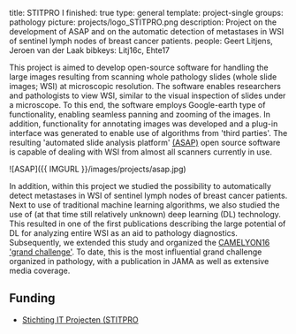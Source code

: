 title: STITPRO I
finished: true
type: general
template: project-single
groups: pathology
picture: projects/logo_STITPRO.png
description: Project on the development of ASAP and on the automatic detection of metastases in WSI of sentinel lymph nodes of breast cancer patients.
people: Geert Litjens, Jeroen van der Laak
bibkeys: Litj16c, Ehte17


This project is aimed to develop open-source software for handling the large images resulting from scanning whole pathology slides (whole slide images; WSI) at microscopic resolution. The software enables researchers and pathologists to view WSI, similar to the visual inspection of slides under a microscope. To this end, the software employs Google-earth type of functionality, enabling seamless panning and zooming of the images. In addition, functionality for annotating images was developed and a plug-in interface was generated to enable use of algorithms from 'third parties'. The resulting 'automated slide analysis platform' [(ASAP)](https://diagnijmegen.github.io/website-pathology/software/asap/) open source software is capable of dealing with WSI from almost all scanners currently in use.

![ASAP]({{ IMGURL }}/images/projects/asap.jpg)

In addition, within this project we studied the possibility to automatically detect metastases in WSI of sentinel lymph nodes of breast cancer patients. Next to use of traditional machine learning algorithms, we also studied the use of (at that time still relatively unknown) deep learning (DL) technology. This resulted in one of the first publications describing the large potential of DL for analyzing entire WSI as an aid to pathology diagnostics. Subsequently, we extended this study and organized the [CAMELYON16 'grand challenge'](https://camelyon16.grand-challenge.org/). To date, this is the most influential grand challenge organized in pathology, with a publication in JAMA as well as extensive media coverage.

## Funding

* [Stichting IT Projecten (STITPRO](http://www.stitpro.nl/)
